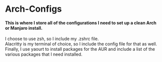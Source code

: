 # Arch-Configs
#### This is where I store all of the configurations I need to set up a clean Arch or Manjaro install.
I choose to use zsh, so I include my .zshrc file.  
Alacritty is my terminal of choice, so I include the config file for that as well.  
Finally, I use yaourt to install packages for the AUR and include a list of the various packages that I need installed.
